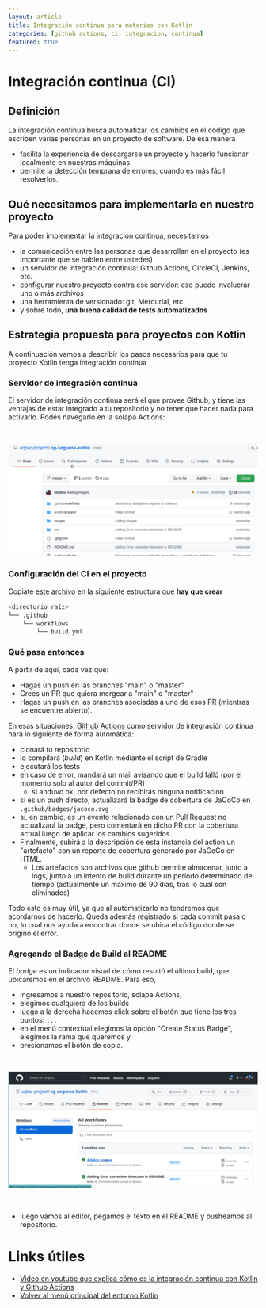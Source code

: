 ```yaml
---
layout: article
title: Integración continua para materias con Kotlin
categories: [github actions, ci, integracion, continua]
featured: true
---
```


# Integración continua (CI)

## Definición

La integración continua busca automatizar los cambios en el código que escriben varias personas en un proyecto de software. De esa manera

- facilita la experiencia de descargarse un proyecto y hacerlo funcionar localmente en nuestras máquinas
- permite la detección temprana de errores, cuando es más fácil resolverlos.

## Qué necesitamos para implementarla en nuestro proyecto

Para poder implementar la integración continua, necesitamos

- la comunicación entre las personas que desarrollan en el proyecto (es importante que se hablen entre ustedes)
- un servidor de integración continua: Github Actions, CircleCI, Jenkins, etc.
- configurar nuestro proyecto contra ese servidor: eso puede involucrar uno o más archivos
- una herramienta de versionado: git, Mercurial, etc.
- y sobre todo, **una buena calidad de tests automatizados**

## Estrategia propuesta para proyectos con Kotlin

A continuación vamos a describir los pasos necesarios para que tu proyecto Kotlin tenga integración continua

### Servidor de integración continua

El servidor de integración continua será el que provee Github, y tiene las ventajas de estar integrado a tu repositorio y no tener que hacer nada para activarlo. Podés navegarlo en la solapa Actions:

<br>
<!-- -->

![GH Actions - repo](/img/wiki/kotlin-ci-gh-actions-repo.gif)

<!-- -->

### Configuración del CI en el proyecto

Copiate [este archivo](./algo2.build.yml) en la siguiente estructura que **hay que crear**

```bash
<directorio raíz>
└── .github
    └── workflows
        └── build.yml
```

### Qué pasa entonces

A partir de aquí, cada vez que:

* Hagas un push en las branches "main" o "master"
* Crees un PR que quiera mergear a "main" o "master"
* Hagas un push en las branches asociadas a uno de esos PR (mientras se encuentre abierto).

En esas situaciones, [Github Actions](https://docs.github.com/es/actions/learn-github-actions/understanding-github-actions) como servidor de integración continua hará lo siguiente de forma automática:

- clonará tu repositorio
- lo compilará (_build_) en Kotlin mediante el script de Gradle
- ejecutará los tests
- en caso de error, mandará un mail avisando que el build falló (por el momento solo al autor del commit/PR)
  - si anduvo ok, por defecto no recibirás ninguna notificación
- si es un push directo, actualizará la badge de cobertura de JaCoCo en `.github/badges/jacoco.svg`
- sí, en cambio, es un evento relacionado con un Pull Request no actualizará la badge, pero comentará en dicho PR con la cobertura actual luego de aplicar los cambios sugeridos.
- Finalmente, subirá a la descripción de esta instancia del action un "artefacto" con un reporte de cobertura generado por JaCoCo en HTML.
  - Los artefactos son archivos que github permite almacenar, junto a logs, junto a un intento de build durante un periodo determinado de tiempo (actualmente un máximo de 90 días, tras lo cual son eliminados)

Todo esto es muy útil, ya que al automatizarlo no tendremos que acordarnos de hacerlo. Queda además registrado si cada commit pasa o no, lo cual nos ayuda a encontrar donde se ubica el código donde se originó el error.

### Agregando el Badge de Build al README

El _badge_ es un indicador visual de cómo resultó el último build, que ubicaremos en el archivo README. Para eso, 

- ingresamos a nuestro repositorio, solapa Actions, 
- elegimos cualquiera de los builds 
- luego a la derecha hacemos click sobre el botón que tiene los tres puntos: `...`
- en el menú contextual elegimos la opción "Create Status Badge", elegimos la rama que queremos y
- presionamos el botón de copia. 

<br>
<!-- -->

![Kotlin CI - Crear status badge](/img/wiki/kotlin-ci-gh-actions-badge.gif)

<!-- -->
<br>

- luego vamos al editor, pegamos el texto en el README y pusheamos al repositorio.

# Links útiles

* [Video en youtube que explica cómo es la integración continua con Kotlin y Github Actions](https://youtu.be/B6W9QzOutkc)
* [Volver al menú principal del entorno Kotlin](kotlin-principal.html)

